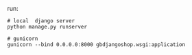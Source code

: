 
run:

    # local  django server
    python manage.py runserver

    # gunicorn
    gunicorn --bind 0.0.0.0:8000 gbdjangoshop.wsgi:application